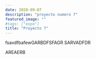 ```yaml
---
date: 2020-09-07
description: "proyecto numero 7"
featured_image: ""
#tags: ["expo"]
title: "Proyecto 7"
---
```

fsavdfbafewGARBDFSFAGR
SARVADFDR

AREAERB
